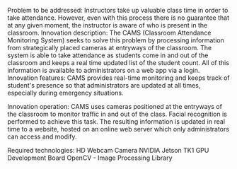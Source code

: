 Problem to be addressed:
      Instructors take up valuable class time in order to take attendance. However, even with this process there is no guarantee that at any given moment, the instructor is aware of who is present in the classroom.
Innovation description:
      The CAMS (Classroom Attendance Monitoring System) seeks to solve this problem by processing information from strategically placed cameras at entryways of the classroom. The system is able to take attendance as students come in and out of the classroom and keeps a real time updated list of the student count. All of this information is available to administrators on a web app via a login.
Innovation features:
      CAMS provides real-time monitoring and keeps track of student's presence so that administrators are updated at all times, especially during emergency situations. 

Innovation operation: 
      CAMS uses cameras positioned at the entryways of the classroom to monitor traffic in and out of the class. Facial recognition is performed to achieve this task. The resulting information is updated in real time to a website, hosted on an online web server which only administrators can access and modify. 

Required technologies:
      HD Webcam Camera
      NVIDIA Jetson TK1 GPU Development Board
      OpenCV - Image Processing Library
